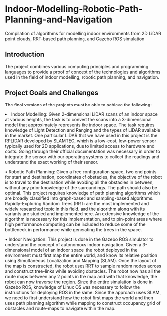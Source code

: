 # Indoor-Modelling-Robotic-Path-Planning-and-Navigation
Compilation of algorithms for modelling indoor environments from 2D LiDAR point clouds, RRT-based path planning, and Gazebo ROS simulation

## Introduction
The project combines various computing principles and programming languages to provide a proof of concept of the technologies and algorithms used in the field of indoor modelling, robotic path planning, and navigation.

## Project Goals and Challenges
The final versions of the projects must be able to achieve the following:

<li>Indoor Modelling: Given 2-dimensional LiDAR scans of an indoor space at various heights, the task is to convert the scans into a 3-dimensional model that approximately represents the indoor space. The task requires knowledge of Light Detection and Ranging and the types of LiDAR available in the market. One particular LiDAR that we have used in this project is the RPLIDAR developed by SLAMTEC, which is a low-cost, low-power sensor typically used for 2D applications, due to limited access to hardware and costs. Going through their official documentation was necessary in order to integrate the sensor with our operating systems to collect the readings and understand the exact working of their sensor.

•	Robotic Path Planning: Given a free configuration space, two end points for start and destination, coordinates of obstacles, the objective of the robot is to travel to the destination while avoiding all the obstacles in between, without any prior knowledge of the surroundings. The path should also be optimal. This project requires knowledge of path planning algorithms which are broadly classified into graph-based and sampling-based algorithms. Rapidly-Exploring Random Trees (RRT) are the most implemented and widely researched topic in this field, and the algorithm along with its variants are studied and implemented here. An extensive knowledge of the algorithm is necessary for this implementation, and to pin-point areas where high performance computing can be included to reduce some of the bottleneck in performance while generating the trees in the space.

•	Indoor Navigation: This project is done in the Gazebo ROS simulator to understand the concept of autonomous indoor navigation. Given a 3-dimensional model of an indoor space, the robot deployed in the environment must first map the entire world, and know its relative position using Simultaneous Localization and Mapping (SLAM). Once the layout of the map is constructed, the robot uses RRT to sample random nodes across and construct tree-links while avoiding obstacles. The robot now has all the route maps between any 2 points in the map and with that knowledge, the robot can now traverse the region. Since the entire simulation is done in Gazebo ROS, knowledge of Linux OS was necessary to follow the instructions for deploying ROS in the same. Since the approach uses SLAM, we need to first understand how the robot first maps the world and then uses path planning algorithm while mapping to construct occupancy grid of obstacles and route-maps to navigate within the map.  
